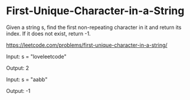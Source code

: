 # First-Unique-Character-in-a-String
Given a string s, find the first non-repeating character in it and return its index. If it does not exist, return -1.

https://leetcode.com/problems/first-unique-character-in-a-string/

Input: s = "loveleetcode"

Output: 2

Input: s = "aabb"

Output: -1
